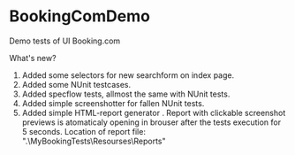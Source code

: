 # BookingComDemo

Demo tests of UI Booking.com


What's new?
1. Added some selectors for new searchform on index page.
2. Added some NUnit testcases.
3. Added specflow tests, allmost the same with NUnit tests.
4. Added simple screenshotter for fallen NUnit tests.
5. Added simple HTML-report generator . Report with clickable screenshot previews is atomaticaly opening in brouser after the tests execution for 5 seconds. Location of report file:  
 ".\MyBookingTests\Resourses\Reports\"